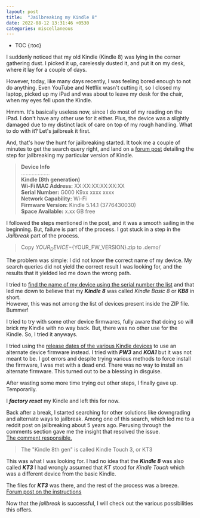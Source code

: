 ```yaml
---
layout: post
title:  "Jailbreaking my Kindle 8"
date: 2022-08-12 13:31:46 +0530
categories: miscellaneous
---
```


<style type='text/css'>#markdown-toc::before{content:'Table of Contents';font-weight:700}#markdown-toc{border:3px solid #aaa;padding:1.5em;margin-left:0;display:inline-block}</style>

* TOC
{:toc}

I suddenly noticed that my old Kindle (Kindle 8) was lying in the corner gathering dust. I picked it up, carelessly dusted it, and put it on my desk, where it lay for a couple of days.

However, today, like many days recently, I was feeling bored enough to not do anything. Even YouTube and Netflix wasn't cutting it, so I closed my laptop, picked up my iPad and was about to leave my desk for the chair, when my eyes fell upon the Kindle.

Hmmm. It's basically useless now, since I do most of my reading on the iPad. I don't have any other use for it either. Plus, the device was a slightly damaged due to my distinct lack of care on top of my rough handling. What to do with it? Let's jailbreak it first.

And, that's how the hunt for jailbreaking started. It took me a couple of minutes to get the search query right, and land on a [forum post](https://www.mobileread.com/forums/showthread.php?t=346037) detailing the step for jailbreaking my particular version of Kindle.

> **Device Info** <br>
> ...................<br>
> **Kindle (8th generation)** <br>
> **Wi-Fi MAC Address:** XX:XX:XX:XX:XX:XX<br>
> **Serial Number:** G000 K9xx xxxx xxxx<br>
> **Network Capability:** Wi-Fi<br>
> **Firmware Version:** Kindle 5.14.1 (3776430030)<br>
> **Space Available:** x.xx GB free<br>

I followed the steps mentioned in the post, and it was a smooth sailing in the beginning. But, failure is part of the process. I got stuck in a step in the _Jailbreak_ part of the process. <br>
> Copy ${YOUR_DEVICE}-${YOUR_FW_VERSION}.zip to .demo/

The problem was simple: I did not know the correct name of my device. My search queries did not yield the correct result I was looking for, and the results that it yielded led me down the wrong path.

I tried to [find the name of my device using the serial number the list](https://www.howtogeek.com/733834/how-to-tell-what-kindle-model-you-have/#moka_anchor_how_to_tell_table) and that led me down to believe that my **_Kindle 8_** was called _Kindle Basic 8_ or **_KB8_** in short.<br>
However, this was not among the list of devices present inside the ZIP file. Bummer!

I tried to try with some other device firmwares, fully aware that doing so will brick my Kindle with no way back. But, there was no other use for the Kindle. So, I tried it anyways.

I tried using the [release dates of the various Kindle devices](https://en.wikipedia.org/wiki/Amazon_Kindle) to use an alternate device firmware instead. I tried with **_PW3_** and **_KOA1_** but it was not meant to be. I got errors and despite trying various methods to force install the firmware, I was met with a dead end. There was no way to install an alternate firmware. This turned out to be a blessing in disguise.

After wasting some more time trying out other steps, I finally gave up. Temporarily.

I **_factory reset_** my Kindle and left this for now.

Back after a break, I started searching for other solutions like downgrading and alternate ways to jailbreak. Among one of this search, which led me to a reddit post on jailbreaking about 5 years ago. Perusing through the comments section gave me the insight that resolved the issue. <br>
[The comment responsible.](https://www.reddit.com/r/kindle/comments/752ece/comment/do3gsi5/?utm_source=share&utm_medium=web2x&context=3)

> The "Kindle 8th gen" is called Kindle Touch 3, or KT3

This was what I was looking for. I had no idea that the **_Kindle 8_** was also called **_KT3_** I had wrongly assumed that _KT_ stood for _Kindle Touch_ which was a different device from the basic Kindle.

The files for **_KT3_** was there, and the rest of the process was a breeze. <br>
[Forum post on the instructions](https://www.mobileread.com/forums/showthread.php?t=346037)

Now that the _jailbreak_ is successful, I will check out the various possibilities this offers.

